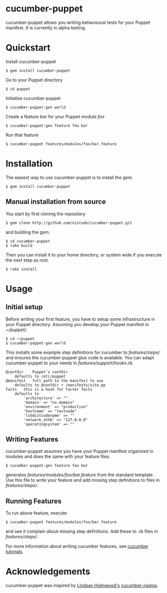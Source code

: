 # cucumber-puppet

cucumber-puppet allows you writing behavioural tests for your Puppet manifest.
It is currently in alpha testing.

# Quickstart

Install cucumber-puppet

	$ gem install cucumber-puppet

Go to your Puppet directory

	$ cd puppet

Initialise cucumber-puppet

	$ cucumber-puppet-gen world

Create a feature *bar* for your Puppet module *foo*

	$ cucumber-puppet-gen feature foo bar

Run that feature

	$ cucumber-puppet features/modules/foo/bar.feature

# Installation

The easiest way to use cucumber-puppet is to install the gem.

	$ gem install cucumber-puppet

## Manual installation from source

You start by first cloning the repository

	$ gem clone http://github.com/nistude/cucumber-puppet.git

and building the gem.

	$ cd cucumber-puppet
	$ rake build

Then you can install it to your home directory, or system wide if you execute
the next step as root.

	$ rake install

# Usage

## Initial setup

Before writing your first feature, you have to setup some infrastructure in
your Puppet directory. Assuming you develop your Puppet manifest in *~/puppet/*.

	$ cd ~/puppet
	$ cucumber-puppet-gen world

This installs some example step definitions for cucumber to *features/steps/*
and ensures the cucumber-puppet glue code is available. You can adapt
cucumber-puppet to your needs in *features/support/hooks.rb*.

    @confdir	Puppet's confdir
		defaults to /etc/puppet
    @manifest	full path to the manifest to use
		defaults to @confdir + /manifests/site.pp
    facts	this is a hash for facter facts
		defaults to
			'architecture' => ""
			'domain' => "no.domain"
			'environment' => "production"
			'hostname' => "testnode"
			'lsbdistcodename' => ""
			'network_eth0' => "127.0.0.0"
			'operatingsystem' => ""

## Writing Features

cucumber-puppet assumes you have your Puppet manifest organized in modules and
does the same with your feature files.

	$ cucumber-puppet-gen feature foo bar

generates *features/modules/foo/bar.feature* from the standard template. Use
this file to write your feature and add missing step definitions to files in
*features/steps/*.

## Running Features

To run above feature, execute

	$ cucumber-puppet features/modules/foo/bar.feature

and see it complain about missing step definitions. Add these to *.rb* files in
*features/steps/*.

For more information about writing cucumber features, see
[cucumber tutorials](http://wiki.github.com/aslakhellesoy/cucumber/tutorials-and-related-blog-posts).

# Acknowledgements

cucumber-puppet was inspired by
[Lindsay Holmwood's](http://holmwood.id.au/~lindsay/)
[cucumber-nagios](http://auxesis.github.com/cucumber-nagios/).
